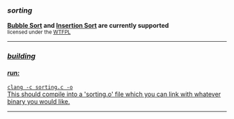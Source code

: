 ### ***sorting***
__[Bubble Sort](http://en.wikipedia.org/wiki/Bubble_sort) and [Insertion Sort](http://en.wikipedia.org/wiki/Insertion_sort) are currently supported__  
<sup>licensed under the <a href="http://sam.zoy.org/wtfpl/">WTFPL</sup>  

---
### ***building***
#### ***run:***
`clang -c sorting.c -o`  
This should compile into a 'sorting.o' file which you can link with whatever binary you would like.  

---
